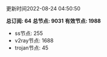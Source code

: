 更新时间2022-08-24 04:50:50

**总订阅: 64**
**总节点: 9031**
**有效节点: 1988**
- ss节点: 255
- v2ray节点: 1688
- trojan节点: 45
